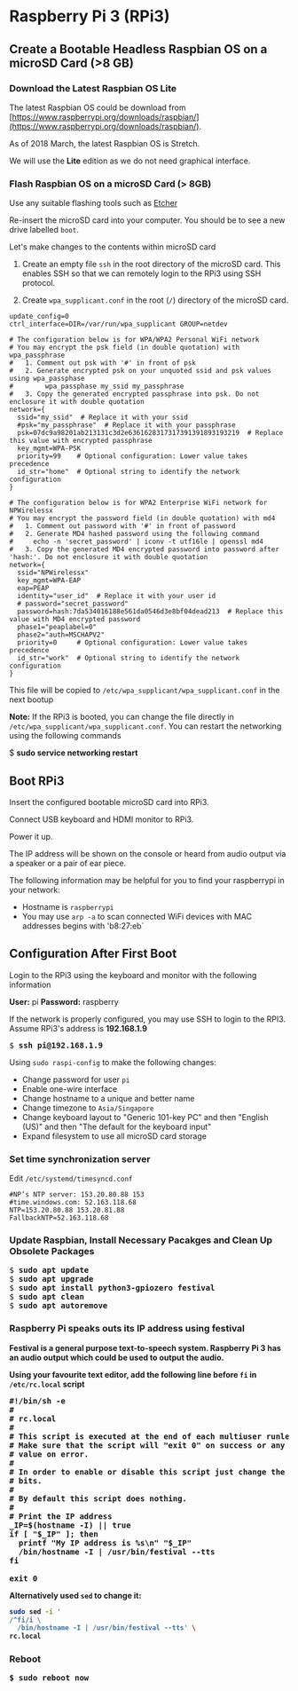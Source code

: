 # Raspberry Pi 3 (RPi3)

## Create a Bootable Headless Raspbian OS on a microSD Card (>8 GB)

### Download the Latest Raspbian OS Lite

The latest Raspbian OS could be download from [https://www.raspberrypi.org/downloads/raspbian/](https://www.raspberrypi.org/downloads/raspbian/).

As of 2018 March, the latest Raspbian OS is Stretch.

We will use the **Lite** edition as we do not need graphical interface.

### Flash Raspbian OS on a microSD Card (> 8GB)

Use any suitable flashing tools such as [Etcher](https://etcher.io/)

Re-insert the microSD card into your computer.  You should be to see a new drive labelled `boot`.

Let's make changes to the contents within microSD card
1.  Create an empty file `ssh` in the root directory of the microSD card. This enables SSH so that we can remotely login to the RPi3 using SSH protocol.

1.  Create `wpa_supplicant.conf` in the root (`/`) directory of the microSD card.

```
update_config=0
ctrl_interface=DIR=/var/run/wpa_supplicant GROUP=netdev

# The configuration below is for WPA/WPA2 Personal WiFi network
# You may encrypt the psk field (in double quotation) with wpa_passphrase
#   1. Comment out psk with '#' in front of psk
#   2. Generate encrypted psk on your unquoted ssid and psk values using wpa_passphase
#        wpa_passphase my_ssid my_passphrase
#   3. Copy the generated encrypted passphrase into psk. Do not enclosure it with double quotation
network={
  ssid="my_ssid"  # Replace it with your ssid
  #psk="my_passphrase"  # Replace it with your passphrase
  psk=07dc9a98201ab213131c3d2e6361628317317391391893193219  # Replace this value with encrypted passphrase
  key_mgmt=WPA-PSK
  priority=99    # Optional configuration: Lower value takes precedence
  id_str="home"  # Optional string to identify the network configuration
}

# The configuration below is for WPA2 Enterprise WiFi network for NPWirelessx
# You may encrypt the password field (in double quotation) with md4
#   1. Comment out password with '#' in front of password
#   2. Generate MD4 hashed password using the following command
#     echo -n 'secret_password' | iconv -t utf16le | openssl md4   
#   3. Copy the generated MD4 encrypted password into password after 'hash:'. Do not enclosure it with double quotation
network={
  ssid="NPWirelessx"
  key_mgmt=WPA-EAP
  eap=PEAP
  identity="user_id"  # Replace it with your user id
  # password="secret_password"
  password=hash:7da534016188e561da0546d3e8bf04dead213  # Replace this value with MD4 encrypted password
  phase1="peaplabel=0"
  phase2="auth=MSCHAPV2"
  priority=0     # Optional configuration: Lower value takes precedence
  id_str="work"  # Optional string to identify the network configuration
}
```

This file will be copied to `/etc/wpa_supplicant/wpa_supplicant.conf` in the next bootup

**Note:** If the RPi3 is booted, you can change the file directly in `/etc/wpa_supplicant/wpa_supplicant.conf`.
You can restart the networking using the following commands

$ <b>sudo service networking restart</b>

## Boot RPi3

Insert the configured bootable microSD card into RPi3.

Connect USB keyboard and HDMI monitor to RPi3.

Power it up.

The IP address will be shown on the console or heard from audio output via a speaker or a pair of ear piece.

The following information may be helpful for you to find your raspberrypi in your network:
- Hostname is `raspberrypi`
- You may use `arp -a` to scan connected WiFi devices with MAC addresses begins with 'b8:27:eb`

## Configuration After First Boot

Login to the RPi3 using the keyboard and monitor with the following information

**User:** pi
**Password:** raspberry

If the network is properly configured, you may use SSH to login to the RPI3. Assume RPi3's address is **192.168.1.9**

<pre>
$ <b>ssh pi@192.168.1.9</b>
</pre>

Using `sudo raspi-config` to make the following changes:
- Change password for user `pi`
- Enable one-wire interface
- Change hostname to a unique and better name
- Change timezone to `Asia/Singapore`
- Change keyboard layout to "Generic 101-key PC" and then "English (US)" and then "The default for the keyboard input"
- Expand filesystem to use all microSD card storage

### Set time synchronization server

Edit `/etc/systemd/timesyncd.conf`

```
#NP’s NTP server: 153.20.80.88 153
#time.windows.com: 52.163.118.68
NTP=153.20.80.88 153.20.81.88
FallbackNTP=52.163.118.68
```

### Update Raspbian, Install Necessary Pacakges and Clean Up Obsolete Packages

<pre>
$ <b>sudo apt update</b>
$ <b>sudo apt upgrade</b>
$ <b>sudo apt install python3-gpiozero festival</b>
$ <b>sudo apt clean</b>
$ <b>sudo apt autoremove<b>
</pre>

### Raspberry Pi speaks outs its IP address using festival

Festival is a general purpose text-to-speech system. Raspberry Pi 3 has an audio output which could be used to output the audio.

Using your favourite text editor, add the following line before `fi` in `/etc/rc.local` script

<pre>
#!/bin/sh -e
#
# rc.local
#
# This script is executed at the end of each multiuser runlevel.
# Make sure that the script will "exit 0" on success or any other
# value on error.
#
# In order to enable or disable this script just change the execution
# bits.
#
# By default this script does nothing.
#
# Print the IP address
_IP=$(hostname -I) || true
if [ "$_IP" ]; then
  printf "My IP address is %s\n" "$_IP"
<b>  /bin/hostname -I | /usr/bin/festival --tts</b>
fi

exit 0
</pre>

Alternatively used `sed` to change it:

```bash
sudo sed -i '
/^fi/i \
  /bin/hostname -I | /usr/bin/festival --tts' \
rc.local
```

### Reboot

<pre>
$ <b>sudo reboot now</b>
</pre>
